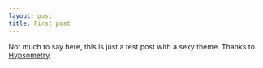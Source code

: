 ```yaml
---
layout: post
title: First post
---
```


Not much to say here, this is just a test post with a sexy theme. Thanks to [Hypsometry](http://hypsometry.com).
